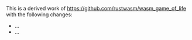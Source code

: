 This is a derived work of
https://github.com/rustwasm/wasm_game_of_life
with the following changes:
- ...
- ...

